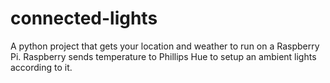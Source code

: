 # connected-lights
A python project that gets your location and weather to run on a Raspberry Pi.
Raspberry sends temperature to Phillips Hue to setup an ambient lights according to it.

